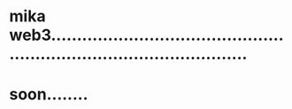 # mika web3...........................................................................................
# soon........
